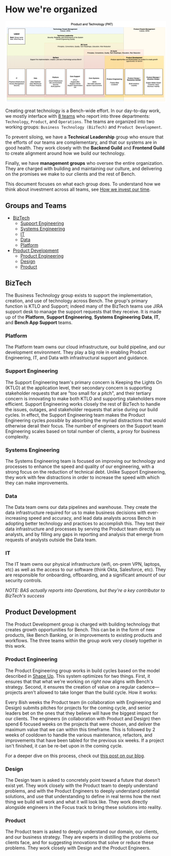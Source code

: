 # How we're organized

[![Overview of how the Technology Teams are organized](images/groups-and-functions.png)](images/groups-and-functions.png)

Creating great technology is a Bench-wide effort. In our day-to-day work, we mostly interface with [8 teams](#groups-and-teams) who report into three departments: `Technology`, `Product`, and `Operations`. The teams are organized into two working groups: `Business Technology (BizTech)` and `Product Development`.

To prevent siloing, we have a **Technical Leadership** group who ensure that the efforts of our teams are complementary, and that our systems are in good health. They work closely with the **Backend Guild** and **Frontend Guild** to create alignment around how we build our technology.

Finally, we have **management groups** who oversee the entire organization. They are charged with building and maintaining our culture, and delivering on the promises we make to our clients and the rest of Bench.

This document focuses on what each group does. To understand how we think about investment across all teams, see [How we invest our time](how-we-invest-our-time.md).

## Groups and Teams
- [BizTech](#biztech)
  - [Support Engineering](#support-engineering)
  - [Systems Engineering](#systems-engineering)
  - [IT](#it)
  - [Data](#data)
  - [Platform](#platform)
- [Product Development](#product-development)
  - [Product Engineering](#product-engineering)
  - [Design](#design)
  - [Product](#product)

## BizTech

The Business Technology group exists to support the implementation, creation, and use of technology across Bench. The group's primary function is KTLO and Support; indeed many of the BizTech teams use JIRA support desk to manage the support requests that they receive. It is made up of the **Platform**, **Support Engineering**, **Systems Engineering** **Data**, **IT**, and **Bench App Support** teams.

### Platform

The Platform team owns our cloud infrastructure, our build pipeline, and our development environment. They play a big role in enabling Product Engineering, IT, and Data with infrastructural support and guidance. 

### Support Engineering

The Support Engineering team's primary concern is Keeping the Lights On (KTLO) at the application level, their secondary concern is supporting stakeholder requests that are "too small for a pitch", and their tertiary concern is innovating to make both KTLO and supporting stakeholders more efficient. Support Engineering works closely the rest of BizTech to handle the issues, outages, and stakeholder requests that arise during our build cycles. In effect, the Support Engineering team makes the Product Engineering cycles _possible_ by absorbing the myriad distractions that would otherwise derail their focus. The number of engineers on the Support team Engineering scales based on total number of clients, a proxy for business complexity.

### Systems Engineering

The Systems Engineering team is focused on improving our technology and processes to enhance the speed and quality of our engineering, with a strong focus on the reduction of technical debt. Unlike Support Engineering, they work with few distractions in order to increase the speed with which they can make improvements.

### Data

The Data team owns our data pipelines and warehouse. They create the data infrastructure required for us to make business decisions with ever-increasing speed and accuracy, and lead data analysts across Bench in adopting better technology and practices to accomplish this. They test their data infrastructure and processes by serving the Product team directly as analysts, and by filling any gaps in reporting and analysis that emerge from requests of analysts outside the Data team.

### IT

The IT team owns our physical infrastructure (wifi, on-prem VPN, laptops, etc) as well as the access to our software (think Okta, Salesforce, etc). They are responsible for onboarding, offboarding, and a significant amount of our security controls.

_NOTE: BAS actually reports into Operations, but they're a key contributor to BizTech's success_

## Product Development

The Product Development group is charged with building technology that creates growth opportunities for Bench. This can be in the form of new products, like Bench Banking, or in improvements to existing products and workflows. The three teams within the group work very closely together in this work.

### Product Engineering

The Product Engineering group works in build cycles based on the model described in [Shape Up](https://basecamp.com/shapeup/webbook). This system optimizes for two things. First, it ensures that that what we're working on _right now_ aligns with Bench's strategy. Second, it ensures the creation of value on a regular cadence—projects aren't allowed to take longer than the build cycle. How it works:  

Every 8ish weeks the Product team (in collaboration with Engineering and Design) submits pitches for projects for the coming cycle, and senior leaders bet on the ones that they believe will have the biggest impact for our clients. The engineers (in collaboration with Product and Design) then spend 6 focused weeks on the projects that were chosen, and deliver the maximum value that we can within this timeframe. This is followed by 2 weeks of cooldown to handle the various maintenance, refactors, and improvements that have been tabled for the previous six weeks. If a project isn't finished, it can be re-bet upon in the coming cycle.

For a deeper dive on this process, check out [this post on our blog](https://medium.com/lifeatbench/how-we-build-product-at-bench-a095d7f62872).

### Design

The Design team is asked to concretely point toward a future that doesn’t exist yet. They work closely with the Product team to deeply understand problems, and with the Product Engineers to deeply understand potential solutions, and use that understanding to define in real terms how the next thing we build will work and what it will look like. They work directly alongside engineers in the Focus track to bring these solutions into reality.

### Product

The Product team is asked to deeply understand our domain, our clients, and our business strategy. They are experts in distilling the problems our clients face, and for suggesting innovations that solve or reduce these problems. They work closely with Design and the Product Engineers.
